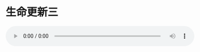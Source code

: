 # 生命更新三

<audio style="width: 100%;" preload="false" controls controlslist="nodownload"><source src="//cdn.simai.ml/audio/mp3/old/18897.mp3" type="audio/mpeg">Your browser does not support the audio element.</audio>


